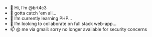 - 👋 Hi, I’m @brt4c3 
- 👀 gotta catch 'em all...
- 🌱 I’m currently learning PHP...
- 💞️ I’m looking to collaborate on full stack web-app...
- 📫 @ me via gmail: sorry no longer available for security concerns 
<!---
brt4c3/brt4c3 is a ✨ special ✨ repository because its `README.md` (this file) appears on your GitHub profile.
You can click the Preview link to take a look at your changes.
--->
